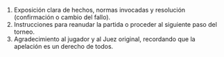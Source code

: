 1. Exposición clara de hechos, normas invocadas y resolución (confirmación o cambio del fallo).  
2. Instrucciones para reanudar la partida o proceder al siguiente paso del torneo.  
3. Agradecimiento al jugador y al Juez original, recordando que la apelación es un derecho de todos.  